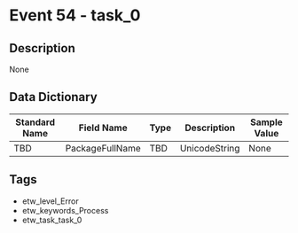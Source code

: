 # Event 54 - task_0

## Description
None

## Data Dictionary
|Standard Name|Field Name|Type|Description|Sample Value|
|---|---|---|---|---|
|TBD|PackageFullName|TBD|UnicodeString|None|None|

## Tags
* etw_level_Error
* etw_keywords_Process
* etw_task_task_0
